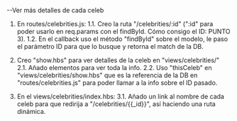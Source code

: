--Ver más detalles de cada celeb

1. En routes/celebrities.js:
   1.1. Creo la ruta "/celebrities/:id" (":id" para poder usarlo en req.params con el findById. Cómo consigo el ID: PUNTO 3).
   1.2. En el callback uso el método "findById" sobre el modelo, le paso el parámetro ID para que lo busque y retorna el match de la DB.

2. Creo "show.hbs" para ver detalles de la celeb en "views/celebrities/"
   2.1. Añado elementos para ver toda la info.
   2.2. Uso "thisCeleb" en "views/celebrities/show.hbs" que es la referencia de la DB en "routes/celebrities.js" para poder llamar a la info sobre el ID pasado.

3. En el views/celebrities/index.hbs:
   3.1. Añado un link al nombre de cada celeb para que redirija a "/celebrities/{{_id}}", así haciendo una ruta dinámica.
